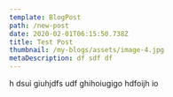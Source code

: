 ```yaml
---
template: BlogPost
path: /new-post
date: 2020-02-01T06:15:50.738Z
title: Test Post
thumbnail: /my-blogs/assets/image-4.jpg
metaDescription: df sdf df
---
```

h dsui giuhjdfs udf ghihoiugigo hdfoijh io
